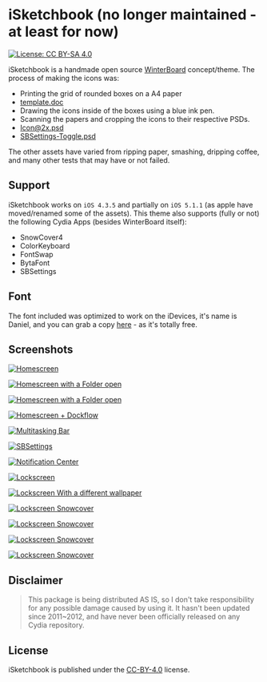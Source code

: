 # iSketchbook (no longer maintained - at least for now)

[![License: CC BY-SA 4.0](https://img.shields.io/badge/License-CC%20BY--SA%204.0-lightgrey.svg)](http://creativecommons.org/licenses/by-sa/4.0/)

iSketchbook is a handmade open source [WinterBoard](https://www.theiphonewiki.com/wiki/WinterBoard) concept/theme.
The process of making the icons was:
- Printing the grid of rounded boxes on a A4 paper
 - [template.doc](/tempalte.doc)
- Drawing the icons inside of the boxes using a blue ink pen.
- Scanning the papers and cropping the icons to their respective PSDs.
 - [Icon@2x.psd](/PSDs/Icon@2x.psd)
 - [SBSettings-Toggle.psd](/PSDs/SBSettings-Toggle.psd)

The other assets have varied from ripping paper, smashing, dripping coffee, and many other tests that may have or not failed.

## Support

iSketchbook works on `iOS 4.3.5` and partially on `iOS 5.1.1` (as apple have moved/renamed some of the assets).
This theme also supports (fully or not) the following Cydia Apps (besides WinterBoard itself):
- SnowCover4
- ColorKeyboard
- FontSwap
- BytaFont
- SBSettings

## Font

The font included was optimized to work on the iDevices, it's name is Daniel, and you can grab a copy [here](http://www.dafont.com/pt/daniel.font) - as it's totally free.

## Screenshots

[![Homescreen](../../../isketchbook-screenshots/images/homescreen.PNG)](../../../isketchbook-screenshots/images/homescreen.PNG)

[![Homescreen with a Folder open](../../../isketchbook-screenshots/images/homescreen-folder-02.PNG)](../../../isketchbook-screenshots/images/homescreen-folder-02.PNG)

[![Homescreen with a Folder open](../../../isketchbook-screenshots/images/homescreen-folder-03.PNG)](../../../isketchbook-screenshots/images/homescreen-folder-03.PNG)

[![Homescreen + Dockflow](../../../isketchbook-screenshots/images/homescreen-dockflow.PNG)](../../../isketchbook-screenshots/images/homescreen-dockflow.PNG)

[![Multitasking Bar](../../../isketchbook-screenshots/images/multitasking-bar-01.PNG)](../../../isketchbook-screenshots/images/multitasking-bar-01.PNG)

[![SBSettings](../../../isketchbook-screenshots/images/sbsettings-01.PNG)](../../../isketchbook-screenshots/images/sbsettings-01.PNG)

[![Notification Center](../../../isketchbook-screenshots/images/notification-center-01.PNG)](../../../isketchbook-screenshots/images/notification-center-01.PNG)

[![Lockscreen](../../../isketchbook-screenshots/images/lockscreen-01.PNG)](../../../isketchbook-screenshots/images/lockscreen-01.PNG)

[![Lockscreen With a different wallpaper](../../../isketchbook-screenshots/images/lockscreen-02.PNG)](../../../isketchbook-screenshots/images/lockscreen-02.PNG)

[![Lockscreen Snowcover](../../../isketchbook-screenshots/images/lockscreen-03-snowcover.PNG)](../../../isketchbook-screenshots/images/lockscreen-03-snowcover.PNG)

[![Lockscreen Snowcover](../../../isketchbook-screenshots/images/lockscreen-06.PNG)](../../../isketchbook-screenshots/images/lockscreen-06.PNG)

[![Lockscreen Snowcover](../../../isketchbook-screenshots/images/lockscreen-04-notification.PNG)](../../../isketchbook-screenshots/images/lockscreen-04-notification.PNG)

[![Lockscreen Snowcover](../../../isketchbook-screenshots/images/lockscreen-05-charging.PNG)](../../../isketchbook-screenshots/images/lockscreen-05-charging.PNG)

## Disclaimer

> This package is being distributed AS IS, so I don't take responsibility for any possible damage caused by using it. It hasn't been updated since 2011~2012, and have never been officially released on any Cydia repository.

## License

iSketchbook is published under the [CC-BY-4.0](/LICENSE) license.
